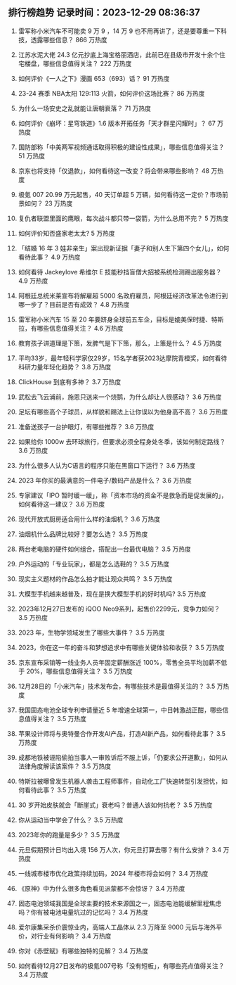 
## 排行榜趋势 记录时间：2023-12-29 08:36:37
  
  1. 雷军称小米汽车不可能卖 9 万 9 ，14 万 9 也不用再讲了，还是要尊重一下科技，透露哪些信息？ 866 万热度
    
  2. 江苏水泥大佬 24.3 亿元抄底上海宝格丽酒店，此前已在县级市开发十余个住宅楼盘，哪些信息值得关注？ 222 万热度
    
  3. 如何评价《一人之下》漫画 653（693）话？ 91 万热度
    
  4. 23-24 赛季 NBA太阳 129:113 火箭，如何评价这场比赛？ 86 万热度
    
  5. 为什么一场安史之乱就能让唐朝衰落？ 71 万热度
    
  6. 如何评价《崩坏：星穹铁道》1.6 版本开拓任务「天才群星闪耀时」？ 67 万热度
    
  7. 国防部称「中美两军视频通话取得积极的建设性成果」，哪些信息值得关注？ 51 万热度
    
  8. 京东也将支持「仅退款」，如何看待这一改变？将会带来哪些影响？ 48 万热度
    
  9. 极氪 007 20.99 万元起售，40 天订单超 5 万辆，如何看待这一定价？市场前景如何？ 23 万热度
    
  10. 复仇者联盟里面的鹰眼，每次战斗都只带一袋箭，为什么总用不完？ 5 万热度
    
  11. 如何评价知否盛家老太太? 5 万热度
    
  12. 「结婚 16 年 3 娃非亲生」案出现新证据「妻子和别人生下第四个女儿」，如何看待此事？ 4.9 万热度
    
  13. 如何看待 Jackeylove 希维尔 E 技能秒挡盲僧大招被系统检测踢出服务器？ 4.9 万热度
    
  14. 阿根廷总统米莱宣布将解雇超 5000 名政府雇员，阿根廷经济改革法令进行到哪一步了？目前是否有成效？ 4.8 万热度
    
  15. 雷军称小米汽车 15 至 20 年要跻身全球前五车企，目标是媲美保时捷、特斯拉，有哪些信息值得关注？ 4.6 万热度
    
  16. 教育孩子讲道理是下策，发脾气是下下策，那么，上策是什么？ 4.5 万热度
    
  17. 平均33岁，最年轻科学家仅29岁，15名学者获2023达摩院青橙奖，如何看待科研力量年轻化趋势？ 3.8 万热度
    
  18. ClickHouse 到底有多神？ 3.7 万热度
    
  19. 武松去飞云浦前，施恩只送来一个烧鹅，为什么却让人很感动？ 3.6 万热度
    
  20. 足坛有哪些高个子球员，从样貌和踢法上让你误以为他身高不高？ 3.6 万热度
    
  21. 准备送孩子一台护眼灯，有哪些推荐？ 3.6 万热度
    
  22. 如果给你 1000w 去环球旅行，但要求必须全程身处冬季，该如何制定路线？ 3.6 万热度
    
  23. 为什么很多人认为C语言的程序只能在黑窗口下运行？ 3.6 万热度
    
  24. 2023 年你买的最满意的一件电子/数码产品是什么？ 3.6 万热度
    
  25. 专家建议「IPO 暂时缓一缓」，称「资本市场的资金不是救急而是促发展的」，如何看待这一建议？ 3.6 万热度
    
  26. 现代开放式厨房适合用什么样的油烟机？ 3.6 万热度
    
  27. 油烟机什么品牌比较好？要怎么选？ 3.5 万热度
    
  28. 两台老电脑的硬件如何组合，搭配出一台最优电脑？ 3.5 万热度
    
  29. 户外运动的「专业玩家」，都是怎么选鞋的？ 3.5 万热度
    
  30. 现实主义题材的作品怎么拍才能让观众共鸣？ 3.5 万热度
    
  31. 大模型手机越来越普及，现在是换大模型手机的好时机吗? 3.5 万热度
    
  32. 2023年12月27日发布的 iQOO Neo9系列，起售价2299元，竞争力如何？ 3.5 万热度
    
  33. 2023 年，生物学领域发生了哪些大事件？ 3.5 万热度
    
  34. 2023，你在这一年的奋斗和梦想追求中有哪些关键体验和收获？ 3.5 万热度
    
  35. 京东宣布采销等一线业务人员年固定薪酬涨近 100%，零售全员平均加薪不低于 20%，哪些信息值得关注？ 3.5 万热度
    
  36. 12月28日的「小米汽车」技术发布会，有哪些技术是最值得关注的？ 3.5 万热度
    
  37. 我国固态电池全球专利申请量近 5 年增速全球第一，中日韩激战正酣，哪些信息值得关注？ 3.5 万热度
    
  38. 苹果设计师将与奥特曼合作开发AI产品，打造AI新产品，如何看待此事？ 3.5 万热度
    
  39. 成都地铁被诬陷偷拍当事人一审败诉后不服上诉，「仍要求公开道歉」，如何从法律角度解读该案件？ 3.5 万热度
    
  40. 特斯拉被曝曾发生机器人袭击工程师事件，自动化工厂快速转型引发担忧，如何看待此事？ 3.5 万热度
    
  41. 30 岁开始皮肤就会「断崖式」衰老吗？普通人该如何抗老？ 3.5 万热度
    
  42. 你从运动当中学会了什么？ 3.5 万热度
    
  43. 2023年你的跑量是多少？ 3.5 万热度
    
  44. 元旦假期预计日均出入境 156 万人次，你元旦打算去哪？有什么安排？ 3.4 万热度
    
  45. 一线城市楼市优化政策持续加码，2024 年楼市将会如何？ 3.4 万热度
    
  46. 《原神》中为什么很多角色看见派蒙都不会惊讶？ 3.4 万热度
    
  47. 固态电池领域我国是全球主要的技术来源国之一，固态电池能缓解里程焦虑吗？你有被电池电量坑过的记忆吗？ 3.4 万热度
    
  48. 爱尔康集采杀价震惊业内，高端人工晶体从 2.3 万降至 9000 元后与海外平价，对行业有何影响？ 3.4 万热度
    
  49. 你对《赤壁赋》有哪些独特的见解？ 3.4 万热度
    
  50. 如何看待12月27日发布的极氪007号称「没有短板」，有哪些亮点值得关注？ 3.4 万热度
    